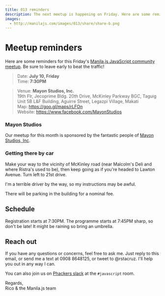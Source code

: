 ```yaml
---
title: 013 reminders
description: The next meetup is happening on Friday. Here are some reminders.
images:
  - http://manilajs.com/images/013/share/share-b.png
---
```


# Meetup reminders

Here are some reminders for this Friday's [Manila.js JavaScript community meetup][site]. Be sure to leave early to beat the traffic!

> Date: **July 10, Friday**<br>
> Time: **7:30PM**

> Venue: **Mayon Studios, Inc.**<br>
> 19th Flr, Jecoprime Bldg. 20th Drive, McKinley Parkway
> BGC, Taguig
> Unit 5B L&F Building, Aguirre Street, Legazpi Village, Makati<br>
> Map: <https://goo.gl/maps/rLFOn><br>
> Website: <https://www.facebook.com/MayonStudios>

### Mayon Studios

Our meetup for this month is sponsored by the fantastic people of [Mayon Studios, Inc](https://www.facebook.com/MayonStudios).

### Getting there by car

Make your way to the vicinity of McKinley road (near Malcolm's Deli and where Ristra's used to be), then keep going as if you're headed to Lawton Avenue. Turn left to 21st drive.

I'm a terrible driver by the way, so my instructions may be awful.

There will be parking in the building for a nominal fee.

## Schedule

Registration starts at 7:30PM. The programme starts at 7:45PM sharp, so don't be late! It might be raining so bring an umbrella.

## Reach out

If you have any questions or concerns, feel free to ask me. Just reply to this email, or send me a text at 0908 8648125, or tweet to @rstacruz. I'll help you out in any way I can.

You can also join us on [Phackers slack](http://phakers.io) at the `#javascript` room.

Regards,<br>
Rico & the Manila.js team

[site]: http://manilajs.com/
